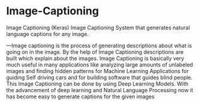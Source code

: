 # Image-Captioning
Image Captioning (Keras) Image Captioning System that generates natural language captions for any image. 

—Image captioning is the process of generating
descriptions about what is going on in the image. By the help of
Image Captioning descriptions are built which explain about the
images. Image Captioning is basically very much useful in many
applications like analyzing large amounts of unlabeled images
and finding hidden patterns for Machine Learning Applications
for guiding Self driving cars and for building software that
guides blind people. This Image Captioning can be done by
using Deep Learning Models. With the advancement of deep
learning and Natural Language Processing now it has become
easy to generate captions for the given images
